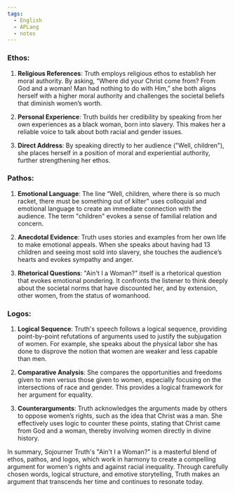 ```yaml
---
tags:
  - English
  - APLang
  - notes
---
```



### Ethos:

1. **Religious References**: Truth employs religious ethos to establish her moral authority. By asking, “Where did your Christ come from? From God and a woman! Man had nothing to do with Him,” she both aligns herself with a higher moral authority and challenges the societal beliefs that diminish women’s worth.
    
2. **Personal Experience**: Truth builds her credibility by speaking from her own experiences as a black woman, born into slavery. This makes her a reliable voice to talk about both racial and gender issues.
    
3. **Direct Address**: By speaking directly to her audience ("Well, children"), she places herself in a position of moral and experiential authority, further strengthening her ethos.
    

### Pathos:

1. **Emotional Language**: The line “Well, children, where there is so much racket, there must be something out of kilter” uses colloquial and emotional language to create an immediate connection with the audience. The term "children" evokes a sense of familial relation and concern.
    
2. **Anecdotal Evidence**: Truth uses stories and examples from her own life to make emotional appeals. When she speaks about having had 13 children and seeing most sold into slavery, she touches the audience’s hearts and evokes sympathy and anger.
    
3. **Rhetorical Questions**: "Ain't I a Woman?" itself is a rhetorical question that evokes emotional pondering. It confronts the listener to think deeply about the societal norms that have discounted her, and by extension, other women, from the status of womanhood.
    

### Logos:

1. **Logical Sequence**: Truth's speech follows a logical sequence, providing point-by-point refutations of arguments used to justify the subjugation of women. For example, she speaks about the physical labor she has done to disprove the notion that women are weaker and less capable than men.
    
2. **Comparative Analysis**: She compares the opportunities and freedoms given to men versus those given to women, especially focusing on the intersections of race and gender. This provides a logical framework for her argument for equality.
    
3. **Counterarguments**: Truth acknowledges the arguments made by others to oppose women’s rights, such as the idea that Christ was a man. She effectively uses logic to counter these points, stating that Christ came from God and a woman, thereby involving women directly in divine history.
    

In summary, Sojourner Truth's "Ain't I a Woman?" is a masterful blend of ethos, pathos, and logos, which work in harmony to create a compelling argument for women's rights and against racial inequality. Through carefully chosen words, logical structure, and emotive storytelling, Truth makes an argument that transcends her time and continues to resonate today.